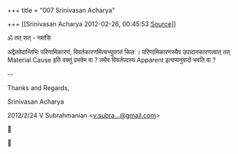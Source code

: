 +++
title = "007 Srinivasan Acharya"

+++
[[Srinivasan Acharya	2012-02-26, 00:45:53 [Source](https://groups.google.com/g/bvparishat/c/UqZH7Io_44U)]]



ॐ तत् सत् - नमांसि

  

अद्वैतवेदान्तिभिः परिणामिकारणं, विवर्तकारणमित्यभ्युपगतं किल । परिणामिकारणस्यैव उपादानकारणत्वात् तत् Material Cause इति वक्तुं प्रभवेम वा ? तथैव विवर्तपदस्य Apparent इत्यप्यनुवादो भवति वा ?

  

  
--  

Thanks and Regards,

Srinivasan Acharya

  

2012/2/24 V Subrahmanian \<[v.subra...@gmail.com]()\>  





